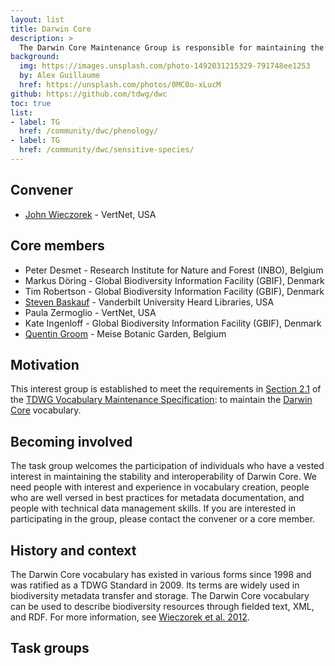 ```yaml
---
layout: list
title: Darwin Core
description: >
  The Darwin Core Maintenance Group is responsible for maintaining the various components of the Darwin Core Standard, which includes managing suggested changes to the vocabulary, providing usage guidelines and examples, and ensuring the preservation and stability of metadata related to components of the standard. Maintenance Group members have a strong interest in ensuring the stability, interoperability, and evolution of the vocabulary.
background:
  img: https://images.unsplash.com/photo-1492031215329-791748ee1253
  by: Alex Guillaume
  href: https://unsplash.com/photos/0MC0o-xLucM
github: https://github.com/tdwg/dwc
toc: true
list:
- label: TG
  href: /community/dwc/phenology/
- label: TG
  href: /community/dwc/sensitive-species/
---
```


## Convener

- [John Wieczorek](mailto:gtuco.btuco@gmail.com) - VertNet, USA

## Core members

- Peter Desmet - Research Institute for Nature and Forest (INBO), Belgium
- Markus Döring - Global Biodiversity Information Facility (GBIF), Denmark
- Tim Robertson - Global Biodiversity Information Facility (GBIF), Denmark
- [Steven Baskauf](mailto:steve.baskauf@vanderbilt.edu) - Vanderbilt University Heard Libraries, USA
- Paula Zermoglio - VertNet, USA
- Kate Ingenloff - Global Biodiversity Information Facility (GBIF), Denmark
- [Quentin Groom](mailto:quentin.groom@plantentuinmeise.be) - Meise Botanic Garden, Belgium

## Motivation

This interest group is established to meet the requirements in [Section 2.1](https://github.com/tdwg/vocab/blob/master/vms/maintenance-specification.md#21-vocabulary-maintenance-interest-groups) of the [TDWG Vocabulary Maintenance Specification](https://github.com/tdwg/vocab/blob/master/vms/maintenance-specification.md): to maintain the [Darwin Core](/standards/dwc/) vocabulary.

## Becoming involved

The task group welcomes the participation of individuals who have a vested interest in maintaining the stability and interoperability of Darwin Core. We need people with interest and experience in vocabulary creation, people who are well versed in best practices for metadata documentation, and people with technical data management skills. If you are interested in participating in the group, please contact the convener or a core member.

## History and context

The Darwin Core vocabulary has existed in various forms since 1998 and was ratified as a TDWG Standard in 2009. Its terms are widely used in biodiversity metadata transfer and storage. The Darwin Core vocabulary can be used to describe biodiversity resources through fielded text, XML, and RDF. For more information, see [Wieczorek et al. 2012](https://doi.org/10.1371/journal.pone.0029715).

## Task groups

<!-- list will be inserted below content -->
